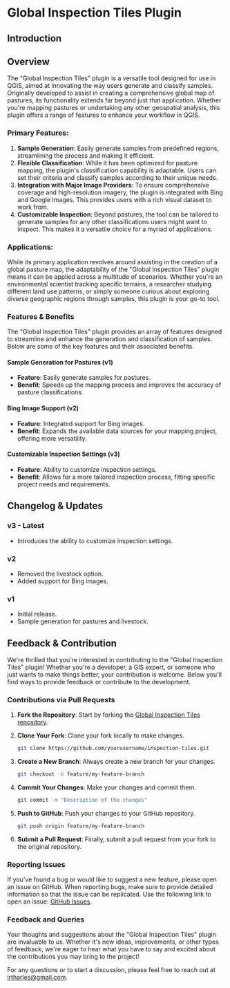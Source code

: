 # Global Inspection Tiles Plugin

## Introduction

## Overview

The "Global Inspection Tiles" plugin is a versatile tool designed for use in QGIS, aimed at innovating the way users generate and classify samples. Originally developed to assist in creating a comprehensive global map of pastures, its functionality extends far beyond just that application. Whether you're mapping pastures or undertaking any other geospatial analysis, this plugin offers a range of features to enhance your workflow in QGIS.

### Primary Features:

1. **Sample Generation**: Easily generate samples from predefined regions, streamlining the process and making it efficient.
2. **Flexible Classification**: While it has been optimized for pasture mapping, the plugin's classification capability is adaptable. Users can set their criteria and classify samples according to their unique needs.
3. **Integration with Major Image Providers**: To ensure comprehensive coverage and high-resolution imagery, the plugin is integrated with Bing and Google Images. This provides users with a rich visual dataset to work from.
4. **Customizable Inspection**: Beyond pastures, the tool can be tailored to generate samples for any other classifications users might want to inspect. This makes it a versatile choice for a myriad of applications.

### Applications:

While its primary application revolves around assisting in the creation of a global pasture map, the adaptability of the "Global Inspection Tiles" plugin means it can be applied across a multitude of scenarios. Whether you're an environmental scientist tracking specific terrains, a researcher studying different land use patterns, or simply someone curious about exploring diverse geographic regions through samples, this plugin is your go-to tool.

### Features & Benefits

The "Global Inspection Tiles" plugin provides an array of features designed to streamline and enhance the generation and classification of samples. Below are some of the key features and their associated benefits.

#### Sample Generation for Pastures (v1)

- **Feature**: Easily generate samples for pastures.
- **Benefit**: Speeds up the mapping process and improves the accuracy of pasture classifications.

#### Bing Image Support (v2)

- **Feature**: Integrated support for Bing images.
- **Benefit**: Expands the available data sources for your mapping project, offering more versatility.

#### Customizable Inspection Settings (v3)

- **Feature**: Ability to customize inspection settings.
- **Benefit**: Allows for a more tailored inspection process, fitting specific project needs and requirements.

## Changelog & Updates

### v3 - Latest

- Introduces the ability to customize inspection settings.

### v2

- Removed the livestock option.
- Added support for Bing images.

### v1

- Initial release.
- Sample generation for pastures and livestock.

## Feedback & Contribution

We're thrilled that you're interested in contributing to the "Global Inspection Tiles" plugin! Whether you're a developer, a GIS expert, or someone who just wants to make things better, your contribution is welcome. Below you'll find ways to provide feedback or contribute to the development.

### Contributions via Pull Requests

1. **Fork the Repository**: Start by forking the [Global Inspection Tiles repository](https://github.com/lapig-ufg/inspection-tiles).

2. **Clone Your Fork**: Clone your fork locally to make changes.

    ```bash
    git clone https://github.com/yourusername/inspection-tiles.git
    ```

3. **Create a New Branch**: Always create a new branch for your changes.

    ```bash
    git checkout -b feature/my-feature-branch
    ```

4. **Commit Your Changes**: Make your changes and commit them.

    ```bash
    git commit -m "Description of the changes"
    ```

5. **Push to GitHub**: Push your changes to your GitHub repository.

    ```bash
    git push origin feature/my-feature-branch
    ```

6. **Submit a Pull Request**: Finally, submit a pull request from your fork to the original repository.

### Reporting Issues

If you've found a bug or would like to suggest a new feature, please open an issue on GitHub. When reporting bugs, make sure to provide detailed information so that the issue can be replicated. Use the following link to open an issue: [GitHub Issues](https://github.com/lapig-ufg/inspection-tiles/issues).

### Feedback and Queries

Your thoughts and suggestions about the "Global Inspection Tiles" plugin are invaluable to us. Whether it's new ideas, improvements, or other types of feedback, we're eager to hear what you have to say and excited about the contributions you may bring to the project!

For any questions or to start a discussion, please feel free to reach out at [irtharles@gmail.com](mailto:irtharles@gmail.com).

